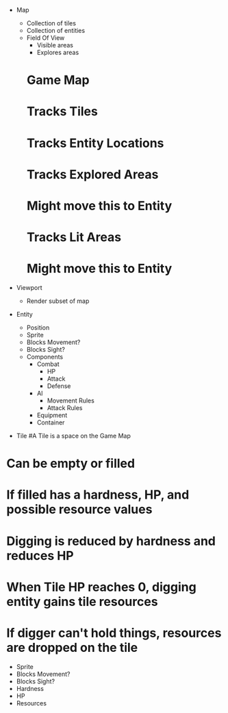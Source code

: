 * Map
  * Collection of tiles
  * Collection of entities
  * Field Of View
    * Visible areas
    * Explores areas
    # Game Map
    # Tracks Tiles
    # Tracks Entity Locations
    # Tracks Explored Areas
    #   Might move this to Entity
    # Tracks Lit Areas
    #   Might move this to Entity

* Viewport
  * Render subset of map
* Entity
  * Position
  * Sprite
  * Blocks Movement?
  * Blocks Sight?
  * Components
    * Combat
      * HP
      * Attack
      * Defense
    * AI
      * Movement Rules
      * Attack Rules
    * Equipment
    * Container
* Tile
#A Tile is a space on the Game Map
#   Can be empty or filled
#   If filled has a hardness, HP, and possible resource values
#   Digging is reduced by hardness and reduces HP
#   When Tile HP reaches 0, digging entity gains tile resources
#   If digger can't hold things, resources are dropped on the tile
  * Sprite
  * Blocks Movement?
  * Blocks Sight?
  * Hardness
  * HP
  * Resources
